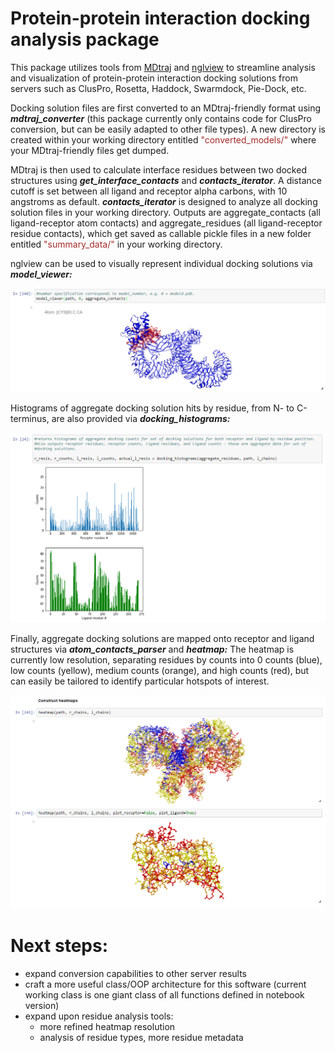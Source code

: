 # Protein-protein interaction docking analysis package

This package utilizes tools from [MDtraj](http://mdtraj.org/latest/index.html) and [nglview](http://arose.github.io/nglview/latest/index.html) to streamline analysis and visualization of protein-protein interaction docking solutions from servers such as ClusPro, Rosetta, Haddock, Swarmdock, Pie-Dock, etc. 


Docking solution files are first converted to an MDtraj-friendly format using ***mdtraj_converter*** (this package currently only contains code for ClusPro conversion, but can be easily adapted to other file types). A new directory is created within your working directory entitled <font color="brown"> "converted_models/"</font> where your MDtraj-friendly files get dumped. 


MDtraj is then used to calculate interface residues between two docked structures using ***get_interface_contacts*** and ***contacts_iterator***. A distance cutoff is set between all ligand and receptor alpha carbons, with 10 angstroms as default. ***contacts_iterator*** is designed to analyze all docking solution files in your working directory. Outputs are aggregate_contacts (all ligand-receptor atom contacts) and aggregate_residues (all ligand-receptor residue contacts), which get saved as callable pickle files in a new folder entitled <font color="brown"> "summary_data/"</font> in your working directory.


nglview can be used to visually represent individual docking solutions via ***model_viewer:***

<img src="model_viewer_image.png">


Histograms of aggregate docking solution hits by residue, from N- to C-terminus, are also provided via ***docking_histograms:***

<img src="histograms_image.png">

Finally, aggregate docking solutions are mapped onto receptor and ligand structures via ***atom_contacts_parser*** and ***heatmap:*** The heatmap is currently low resolution, separating residues by counts into 0 counts (blue), low counts (yellow), medium counts (orange), and high counts (red), but can easily be tailored to identify particular hotspots of interest.

<img src="heatmaps_image.png">


# Next steps:
- expand conversion capabilities to other server results
- craft a more useful class/OOP architecture for this software (current working class is one giant class of all functions defined in notebook version)
- expand upon residue analysis tools:
  - more refined heatmap resolution
  - analysis of residue types, more residue metadata
